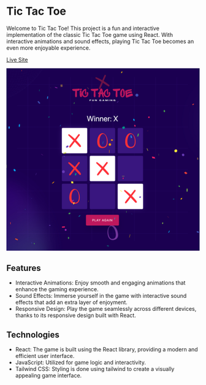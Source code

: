 # Tic Tac Toe

Welcome to Tic Tac Toe! This project is a fun and interactive implementation of the classic Tic Tac Toe game using React. With interactive animations and sound effects, playing Tic Tac Toe becomes an even more enjoyable experience.

[Live Site](https://tic-tac-toe-fun-gaming.vercel.app/)

![Image Alt text](/public/tac-tac-toe-ss.png)

## Features

- Interactive Animations: Enjoy smooth and engaging animations that enhance the gaming experience.
- Sound Effects: Immerse yourself in the game with interactive sound effects that add an extra layer of enjoyment.
- Responsive Design: Play the game seamlessly across different devices, thanks to its responsive design built with React.

## Technologies

- React: The game is built using the React library, providing a modern and efficient user interface.
- JavaScript: Utilized for game logic and interactivity.
- Tailwind CSS: Styling is done using tailwind to create a visually appealing game interface.
